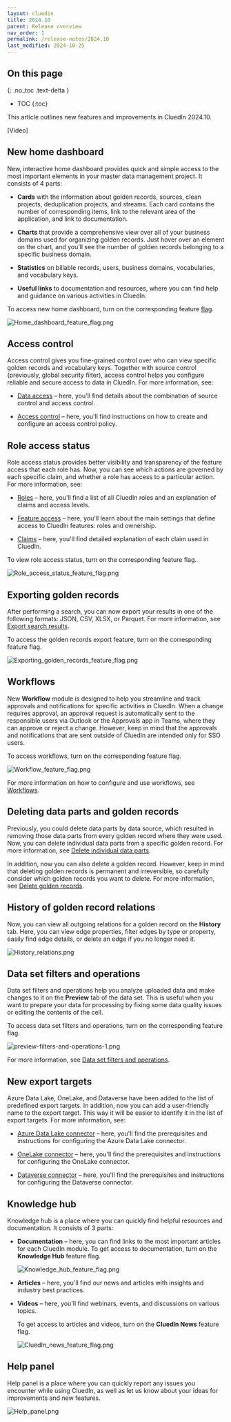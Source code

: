 ```yaml
---
layout: cluedin
title: 2024.10
parent: Release overview
nav_order: 1
permalink: /release-notes/2024.10
last_modified: 2024-10-25
---
```

## On this page
{: .no_toc .text-delta }
- TOC
{:toc}

This article outlines new features and improvements in CluedIn 2024.10.

[Video]

## New home dashboard

New, interactive home dashboard provides quick and simple access to the most important elements in your master data management project. It consists of 4 parts:

- **Cards** with the information about golden records, sources, clean projects, deduplication projects, and streams. Each card contains the number of corresponding items, link to the relevant area of the application, and link to documentation.

- **Charts** that provide a comprehensive view over all of your business domains used for organizing golden records. Just hover over an element on the chart, and you’ll see the number of golden records belonging to a specific business domain.

- **Statistics** on billable records, users, business domains, vocabularies, and vocabulary keys.

- **Useful links** to documentation and resources, where you can find help and guidance on various activities in CluedIn.

To access new home dashboard, turn on the corresponding feature [flag](/feature-flags).

![Home_dashboard_feature_flag.png](../../assets/images/release/Home_dashboard_feature_flag.png)

## Access control

Access control gives you fine-grained control over who can view specific golden records and vocabulary keys. Together with source control (previously, global security filter), access control helps you configure reliable and secure access to data in CluedIn. For more information, see:

- [Data access](/administration/user-access/data-access) – here, you'll find details about the combination of source control and access control.

- [Access control](/management/access-control) – here, you'll find instructions on how to create and configure an access control policy.

## Role access status

Role access status provides better visibility and transparency of the feature access that each role has. Now, you can see which actions are governed by each specific claim, and whether a role has access to a particular action. For more information, see:

- [Roles](/administration/roles) – here, you'll find a list of all CluedIn roles and an explanation of claims and access levels.

- [Feature access](/administration/user-access/feature-access) – here, you'll learn about the main settings that define access to CluedIn features: roles and ownership.

- [Claims](/administration/roles/claims) – here, you'll find detailed explanation of each claim used in CluedIn. 

To view role access status, turn on the corresponding feature flag.

![Role_access_status_feature_flag.png](../../assets/images/release/Role_access_status_feature_flag.png)

## Exporting golden records

After performing a search, you can now export your results in one of the following formats: JSON, CSV, XLSX, or Parquet. For more information, see [Export search results](/Documentation/Key-terms-and-features/Search#export-search-results).

To access the golden records export feature, turn on the corresponding feature flag.

![Exporting_golden_records_feature_flag.png](../../assets/images/release/Exporting_golden_records_feature_flag.png)

## Workflows

New **Workflow** module is designed to help you streamline and track approvals and notifications for specific activities in CluedIn. When a change requires approval, an approval request is automatically sent to the responsible users via Outlook or the Approvals app in Teams, where they can approve or reject a change. However, keep in mind that the approvals and notifications that are sent outside of CluedIn are intended only for SSO users.

To access workflows, turn on the corresponding feature flag.

![Workflow_feature_flag.png](../../assets/images/release/Workflow_feature_flag.png)

For more information on how to configure and use workflows, see [Workflows](/workflows).

## Deleting data parts and golden records

Previously, you could delete data parts by data source, which resulted in removing those data parts from every golden record where they were used. Now, you can delete individual data parts from a specific golden record. For more information, see [Delete individual data parts](/Documentation/Golden-records/Delete-data-parts-from-golden-records).

In addition, now you can also delete a golden record. However, keep in mind that deleting golden records is permanent and irreversible, so carefully consider which golden records you want to delete. For more information, see [Delete golden records](/Documentation/Golden-records/Delete-golden-records).

## History of golden record relations

Now, you can view all outgoing relations for a golden record on the **History** tab. Here, you can view edge properties, filter edges by type or property, easily find edge details, or delete an edge if you no longer need it.

![History_relations.png](../../assets/images/release/History_relations.png)

## Data set filters and operations

Data set filters and operations help you analyze uploaded data and make changes to it on the **Preview** tab of the data set. This is useful when you want to prepare your data for processing by fixing some data quality issues or editing the contents of the cell.

To access data set filters and operations, turn on the corresponding feature flag.

![preview-filters-and-operations-1.png](../../assets/images/integration/additional-operations/preview-filters-and-operations-1.png)

For more information, see [Data set filters and operations](/integration/additional-operations-on-records/preview#data-set-filters-and-operations).

## New export targets

Azure Data Lake, OneLake, and Dataverse have been added to the list of predefined export targets. In addition, now you can add a user-friendly name to the export target. This way it will be easier to identify it in the list of export targets. For more information, see:

- [Azure Data Lake connector](/consume/export-targets/adl-connector) – here, you'll find the prerequisites and instructions for configuring the Azure Data Lake connector.

- [OneLake connector](/consume/export-targets/onelake-connectorr) – here, you'll find the prerequisites and instructions for configuring the OneLake connector.

- [Dataverse connector](/consume/export-targets/dataverse-connector) – here, you'll find the prerequisites and instructions for configuring the Dataverse connector.

## Knowledge hub

Knowledge hub is a place where you can quickly find helpful resources and documentation. It consists of 3 parts:

- **Documentation** – here, you can find links to the most important articles for each CluedIn module. To get access to documentation, turn on the **Knowledge Hub** feature flag.

    ![Knowledge_hub_feature_flag.png](../../assets/images/release/Knowledge_hub_feature_flag.png)

- **Articles** – here, you'll find our news and articles with insights and industry best practices.

- **Videos** – here, you'll find webinars, events, and discussions on various topics.

    To get access to articles and videos, turn on the **CluedIn News** feature flag.

    ![CluedIn_news_feature_flag.png](../../assets/images/release/CluedIn_news_feature_flag.png)

## Help panel

Help panel is a place where you can quickly report any issues you encounter while using CluedIn, as well as let us know about your ideas for improvements and new features.

![Help_panel.png](../../assets/images/release/Help_panel.png)
